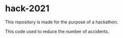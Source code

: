 # hack-2021
This repository is made for the purpose of a hackathon.

This code used to reduce the number of accidents.
